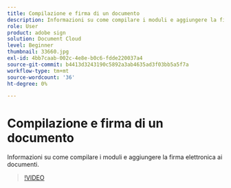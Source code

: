 ```yaml
---
title: Compilazione e firma di un documento
description: Informazioni su come compilare i moduli e aggiungere la firma elettronica ai documenti
role: User
product: adobe sign
solution: Document Cloud
level: Beginner
thumbnail: 33660.jpg
exl-id: 4bb7caab-002c-4e8e-b0c6-fdde220037a4
source-git-commit: b4413d3243190c5892a3ab4635ad3f03bb5a5f7a
workflow-type: tm+mt
source-wordcount: '36'
ht-degree: 0%

---
```


# Compilazione e firma di un documento

Informazioni su come compilare i moduli e aggiungere la firma elettronica ai documenti.

>[!VIDEO](https://video.tv.adobe.com/v/33660?hidetitle=true)
